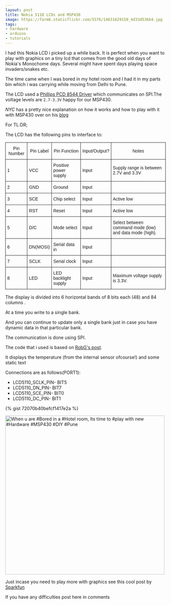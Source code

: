 ```yaml
---
layout: post
title: Nokia 5110 LCDs and MSP430
image: https://farm6.staticflickr.com/5576/14631629150_4d33d536b4.jpg
tags:
- hardware
- arduino
- tutorials
---
```


I had this Nokia LCD i picked up a while back. It is perfect when you want to play with graphics on a tiny lcd that comes from the good old days of Nokia's Monochome days. Several might have spent days playing space invaders/snakes etc. 

The time came when I was bored in my hotel room and I had it in my parts bin which i was carrying while moving from Delhi to Pune.

The LCD used a [Phillips PCD 8544 Driver](https://www.sparkfun.com/datasheets/LCD/Monochrome/Nokia5110.pdf) which communicates on SPI.The voltage levels are `2.7-3.3V` happy for our MSP430.

*NYC* has a pretty nice explanation on how it works and how to play with it with MSP430 over on his [blog](http://www.msp430launchpad.com/2012/08/using-nokia-lcd-library.html) 

For TL:DR; 

The LCD has the following pins to interface to:
<style type="text/css">
.tg  {border-collapse:collapse;border-spacing:0;}
.tg td{font-family:Arial, sans-serif;font-size:14px;padding:10px 5px;border-style:solid;border-width:1px;overflow:hidden;word-break:normal;}
.tg th{font-family:Arial, sans-serif;font-size:14px;font-weight:normal;padding:10px 5px;border-style:solid;border-width:1px;overflow:hidden;word-break:normal;}
</style>
<table class="tg">
  <tr>
    <th class="tg-031e">Pin Number</th>
    <th class="tg-031e">Pin Label</th>
    <th class="tg-031e">Pin Function</th>
    <th class="tg-031e">Input/Output?</th>
    <th class="tg-031e">Notes</th>
  </tr>
  <tr>
    <td class="tg-031e">1</td>
    <td class="tg-031e">VCC</td>
    <td class="tg-031e">Positive power supply</td>
    <td class="tg-031e">Input</td>
    <td class="tg-031e">Supply range is between 2.7V and 3.3V</td>
  </tr>
  <tr>
    <td class="tg-031e">2</td>
    <td class="tg-031e">GND</td>
    <td class="tg-031e">Ground</td>
    <td class="tg-031e">Input</td>
    <td class="tg-031e"></td>
  </tr>
  <tr>
    <td class="tg-031e">3</td>
    <td class="tg-031e">SCE</td>
    <td class="tg-031e">Chip select</td>
    <td class="tg-031e">Input</td>
    <td class="tg-031e">Active low</td>
  </tr>
  <tr>
    <td class="tg-031e">4</td>
    <td class="tg-031e">RST</td>
    <td class="tg-031e">Reset</td>
    <td class="tg-031e">Input</td>
    <td class="tg-031e">Active low</td>
  </tr>
  <tr>
    <td class="tg-031e">5</td>
    <td class="tg-031e">D/C</td>
    <td class="tg-031e">Mode select</td>
    <td class="tg-031e">Input</td>
    <td class="tg-031e">Select between command mode (low) and data mode (high).</td>
  </tr>
  <tr>
    <td class="tg-031e">6</td>
    <td class="tg-031e">DN(MOSI)</td>
    <td class="tg-031e">Serial data in</td>
    <td class="tg-031e">Input</td>
    <td class="tg-031e"></td>
  </tr>
  <tr>
    <td class="tg-031e">7</td>
    <td class="tg-031e">SCLK</td>
    <td class="tg-031e">Serial clock</td>
    <td class="tg-031e">Input</td>
    <td class="tg-031e"></td>
  </tr>
  <tr>
    <td class="tg-031e">8</td>
    <td class="tg-031e">LED</td>
    <td class="tg-031e">LED backlight supply</td>
    <td class="tg-031e">Input</td>
    <td class="tg-031e">Maximum voltage supply is 3.3V.</td>
  </tr>
</table>

The display is divided into 6 horizontal bands of 8 bits each (48) and 84 columns .

At a time you write to a single bank.

And you can continue to update only a single bank just in case you have dynamic data in that particular bank.

The communication is done using SPI.

The code that i used is based on [RobG's post](http://forum.43oh.com/topic/1312-nokia-5110-display/).

It displays the temperature (from the internal sensor ofcourse!) and some static text

Connections are as follows(PORT1):

* LCD5110_SCLK_PIN- BIT5
* LCD5110_DN_PIN- BIT7
* LCD5110_SCE_PIN- BIT0
* LCD5110_DC_PIN- BIT1



{% gist 72070b40befcf1417e2a %}

<a href="https://www.flickr.com/photos/94411929@N06/14631629150" title="When u are #Bored in a #Hotel room, Its time to #play with new #Hardware #MSP430 #DIY #Pune by Rohit Gupta, on Flickr"><img src="https://farm6.staticflickr.com/5576/14631629150_4d33d536b4.jpg" width="500" height="500" alt="When u are #Bored in a #Hotel room, Its time to #play with new #Hardware #MSP430 #DIY #Pune" align="center"></a>

Just incase you need to play more with graphics see this cool post by [Sparkfun](https://learn.sparkfun.com/tutorials/graphic-lcd-hookup-guide)

If you have any difficulties post here in comments
